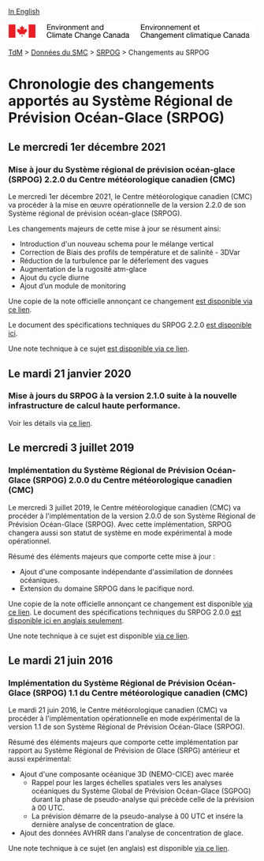 [In English](changelog_riops_en.md)

![ECCC logo](../../img_eccc-logo.png)

[TdM](../../readme_fr.md) > [Données du SMC](../readme_fr.md) > [SRPOG](readme_riops_en.md) > Changements au SRPOG

# Chronologie des changements apportés au Système Régional de Prévision Océan-Glace (SRPOG)

## Le mercredi 1er décembre 2021

### Mise à jour du Système régional de prévision océan-glace (SRPOG) 2.2.0 du Centre météorologique canadien (CMC)

Le mercredi 1er décembre 2021, le Centre météorologique canadien (CMC) va procéder à la mise en œuvre opérationnelle de la version 2.2.0 de son Système régional de prévision océan-glace (SRPOG).

Les changements majeurs de cette mise à jour se résument ainsi:

* Introduction d'un nouveau schema pour le mélange vertical 
* Correction de Biais des profils de température et de salinité - 3DVar
* Réduction de la turbulence par le déferlement des vagues 
* Augmentation de la rugosité atm-glace
* Ajout du cycle diurne 
* Ajout d’un module de monitoring


Une copie de la note officielle annonçant ce changement [est disponible via ce lien](http://dd.meteo.gc.ca/doc/genots/2021/11/26/NOCN03_CWAO_262118___50159).

Le document des spécifications techniques du SRPOG 2.2.0 [est disponible ici](https://collaboration.cmc.ec.gc.ca/cmc/cmoi/product_guide/docs/tech_specifications/tech_specifications_RIOPS_2.2.0_f.pdf).

Une note technique à ce sujet [est disponible via ce lien](https://collaboration.cmc.ec.gc.ca/cmc/cmoi/product_guide/docs/tech_notes/technote_giops-220_f.pdf).


## Le mardi 21 janvier 2020

### Mise à jours du SRPOG à la version 2.1.0 suite à la nouvelle infrastructure de calcul haute performance. 

Voir les détails via [ce lien](../changelog_multisystems_fr.md).

## Le mercredi 3 juillet 2019

### Implémentation du Système Régional de Prévision Océan-Glace (SRPOG) 2.0.0 du Centre météorologique canadien (CMC)

Le mercredi 3 juillet 2019, le Centre météorologique canadien (CMC) va procéder à l'implémentation de la version 2.0.0 de son Système Régional de Prévision Océan-Glace (SRPOG). Avec cette implémentation, SRPOG changera aussi son statut de système en mode expérimental à mode opérationnel.

Résumé des éléments majeurs que comporte cette mise à jour :
* Ajout d'une composante indépendante d'assimilation de données océaniques.
* Extension du domaine SRPOG dans le pacifique nord.

Une copie de la note officielle annonçant ce changement est disponible [via ce lien](https://dd.meteo.gc.ca/doc/genots/2019/06/28/NOCN03_CWAO_281850___63233).
Le document des spécifications techniques du SRPOG 2.0.0 [est disponible ici en anglais seulement](https://collaboration.cmc.ec.gc.ca/cmc/CMOI/product_guide/docs/tech_specifications/tech_specifications_RIOPS_2.0.0_e.pdf).

Une note technique à ce sujet est disponible [via ce lien](https://collaboration.cmc.ec.gc.ca/cmc/CMOI/product_guide/docs/tech_notes/technote_riops-200_f.pdf).

## Le mardi 21 juin 2016
### Implémentation du Système Régional de Prévision Océan-Glace (SRPOG) 1.1 du Centre météorologique canadien (CMC)

Le mardi 21 juin 2016, le Centre météorologique canadien (CMC) va procéder à l'implémentation opérationnelle en mode expérimental de la version 1.1 de son Système Régional de Prévision Océan-Glace (SRPOG).

Résumé des éléments majeurs que comporte cette implémentation par rapport au Système Régional de Prévision de Glace (SRPG) antérieur et aussi expérimental:

* Ajout d'une composante océanique 3D (NEMO-CICE) avec marée
    * Rappel pour les larges échelles spatiales vers les analyses océaniques du Système Global de Prévision Océan-Glace (SGPOG) durant la phase de pseudo-analyse qui précède celle de la prévision à 00 UTC.
    * La prévision démarre de la pseudo-analyse à 00 UTC et insére la dernière analyse de concentration de glace.
* Ajout des données AVHRR dans l'analyse de concentration de glace.

Une note technique à ce sujet (en anglais) est disponible [via ce lien](https://collaboration.cmc.ec.gc.ca/cmc/CMOI/product_guide/docs/tech_notes/technote_riops-110_e.pdf).